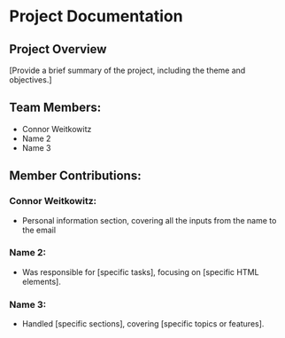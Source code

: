 # Project Documentation

## Project Overview

[Provide a brief summary of the project, including the theme and objectives.]

## Team Members:

-   Connor Weitkowitz
-   Name 2
-   Name 3


## Member Contributions:

### Connor Weitkowitz:

-   Personal information section, covering all the inputs from  the name to the email

### Name 2:

-   Was responsible for [specific tasks], focusing on [specific HTML elements].

### Name 3:

-   Handled [specific sections], covering [specific topics or features].

